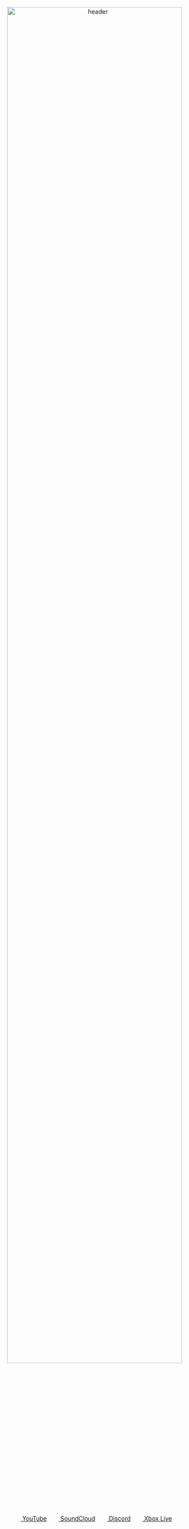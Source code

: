 <div align="center" width="100%">
  <img src="https://github.com/user-attachments/assets/95b7e78e-afe2-49de-98de-bdf253d333ed" alt="header" width="90%"><br>
  <a href="https://youtube.com/@DJStompZone"><img height="16px" src="https://github.com/user-attachments/assets/d9bf7b8e-c582-43c2-998e-4f6d19e2e5d9"> YouTube</a>&nbsp;&nbsp;
  <a href="https://soundcloud.com/djstompzone"><img height="16px" src="https://github.com/user-attachments/assets/03e3d692-efb2-4215-b3e5-eb83562c26f5"> SoundCloud</a>&nbsp;&nbsp;
  <a href="https://discord.stomp.zone"><img height="16px" src="https://github.com/user-attachments/assets/85b9b3e2-8188-4343-b7d8-da9703e3725d"> Discord</a>&nbsp;&nbsp;
  <a href="https://www.xbox.com/en-US/play/user/DJ%20Stomp"><img height="16px" src="https://github.com/user-attachments/assets/f8c5f0d4-8592-4743-8b91-ffadcc561ced"> Xbox Live</a>&nbsp;&nbsp;
</div>
